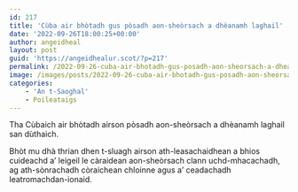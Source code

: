 ```yaml
---
id: 217
title: 'Cùba air bhòtadh gus pòsadh aon-sheòrsach a dhèanamh laghail'
date: '2022-09-26T18:00:25+00:00'
author: angeidheal
layout: post
guid: 'https://angeidhealur.scot/?p=217'
permalink: /2022-09-26-cuba-air-bhotadh-gus-posadh-aon-sheorsach-a-dheanamh-laghail/
image: /images/posts/2022-09-26-cuba-air-bhotadh-gus-posadh-aon-sheorsach-a-dheanamh-laghail.webp
categories:
    - 'An t-Saoghal'
    - Poileataigs
---
```


Tha Cùbaich air bhòtadh airson pòsadh aon-sheòrsach a dhèanamh laghail san dùthaich.

Bhòt mu dhà thrian dhen t-sluagh airson ath-leasachaidhean a bhios cuideachd a’ leigeil le càraidean aon-sheòrsach clann uchd-mhacachadh, ag ath-sònrachadh còraichean chloinne agus a’ ceadachadh leatromachdan-ionaid.
